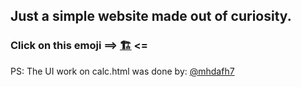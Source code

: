 ## Just a simple website made out of curiosity.


### **Click on this emoji ==>   [🏗️](https://tamton-aquib.github.io/)   <=**

PS: The UI work on calc.html was done by: [@mhdafh7](https://github.com/mhdafh7)
